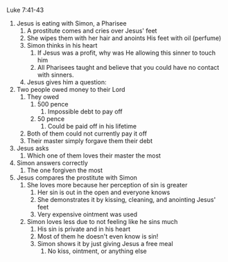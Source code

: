 Luke 7:41-43

1. Jesus is eating with Simon, a Pharisee
    1. A prostitute comes and cries over Jesus' feet
    2. She wipes them with her hair and anoints His feet with oil (perfume)
    3. Simon thinks in his heart
        1. If Jesus was a profit, why was He allowing this sinner to touch him
        2. All Pharisees taught and believe that you could have no contact with sinners.
    4. Jesus gives him a question:
2. Two people owed money to their Lord
    1. They owed
        1. 500 pence
            1. Impossible debt to pay off
        2. 50 pence
            1. Could be paid off in his lifetime
    2. Both of them could not currently pay it off
    3. Their master simply forgave them their debt
3. Jesus asks
    1. Which one of them loves their master the most
4. Simon answers correctly
    1. The one forgiven the most
5. Jesus compares the prostitute with Simon
    1. She loves more because her perception of sin is greater
        1. Her sin is out in the open and everyone knows
        2. She demonstrates it by kissing, cleaning, and anointing Jesus' feet
        3. Very expensive ointment was used
    2. Simon loves less due to not feeling like he sins much
        1. His sin is private and in his heart
        2. Most of them he doesn't even know is sin!
        3. Simon shows it by just giving Jesus a free meal
            1. No kiss, ointment, or anything else